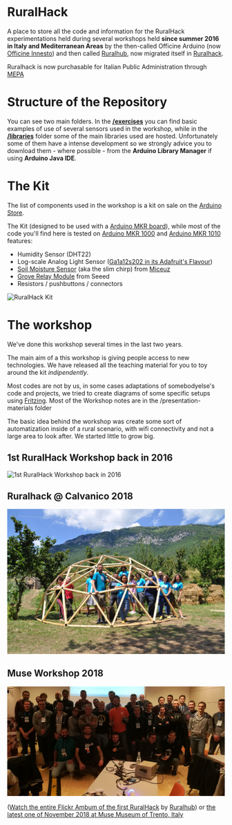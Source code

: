 # RuralHack

A place to store all the code and information for the RuralHack experimentations held during several workshops held **since summer 2016 in Italy and Mediterranean Areas** by the then-called Officine Arduino (now [Officine Innesto](http://officine.cc/)) and then called  [Ruralhub](https://www.facebook.com/RuralHub), now migrated itself in [Ruralhack](http://www.ruralhack.org/).

Ruralhack is now purchasable for Italian Public Administration through [MEPA](https://www.acquistinretepa.it/)

# Structure of the Repository

You can see two main folders.
In the **[/exercises](https://github.com/OfficineArduinoTorino/RuralHack/tree/master/exercises)** you can find basic examples of use of several sensors used in the workshop, while in the **[/libraries](https://github.com/OfficineArduinoTorino/RuralHack/tree/master/libraries)** folder some of the main libraries used are hosted. Unfortunately some of them have a intense development so we strongly advice you to download them - where possible - from the **Arduino Library Manager** if using **Arduino Java IDE**.

# The Kit

The list of components used in the workshop is a kit on sale on the [Arduino Store](https://store.arduino.cc/rural-hack-kit).

The Kit (designed to be used with a [Arduino MKR board](https://store.arduino.cc/arduino-genuino/arduino-genuino-mkr-family)), while most of the code you'll find here is tested on [Arduino MKR 1000](https://store.arduino.cc/arduino-mkr1000-with-headers-mounted) and [Arduino MKR 1010](https://store.arduino.cc/arduino-mkr-wifi-1010) features:

- Humidity Sensor (DHT22)
- Log-scale Analog Light Sensor ([Ga1a12s202 in its Adafruit's Flavour](https://www.adafruit.com/product/1384))
- [Soil Moisture Sensor](https://www.tindie.com/products/miceuz/i2c-soil-moisture-sensor) (aka the slim chirp) from [Miceuz](https://www.tindie.com/stores/miceuz/)
- [Grove Relay Module](http://seeedstudio.com/depot/Grove-Relay-p-769.html) from Seeed
- Resistors / pushbuttons / connectors

![RuralHack Kit](https://github.com/OfficineArduinoTorino/RuralHack/blob/master/exercises/pics/kit_farm_front.jpg)

# The workshop

We've done this workshop several times in the last two years.

The main aim of a this workshop is giving people access to new technologies. We have released all the teaching material for you to toy around the kit *indipendently*.

Most codes are not by us, in some cases adaptations of somebodyelse's code and projects, we tried to create diagrams of some specific setups using [Fritzing](fritzing.org/). Most of the Workshop notes are in the /presentation-materials folder

The basic idea behind the workshop was create some sort of automatization inside of a rural scenario, with wifi connectivity and not a large area to look after. We started little to grow big.

## 1st RuralHack Workshop back in 2016
![1st RuralHack Workshop back in 2016](https://c1.staticflickr.com/8/7404/27509295904_5642902e38_c.jpg)

## Ruralhack @ Calvanico 2018
![Ruralhack @ Calvanico 2018](/pics/ruralhack2018.jpg)

## Muse Workshop 2018
![Muse Workshop](/pics/group_photo_Muse.png)


([Watch the entire Flickr Ambum of the first  RuralHack](https://www.flickr.com/photos/142132017@N03/albums/72157670025633602) by [Ruralhub](ruralhub.it/en/)) or [the latest one of November 2018 at Muse Museum of Trento, Italy](https://www.flickr.com/photos/musefablab/sets/72157702272359111/)
